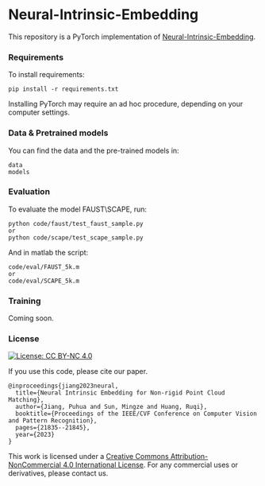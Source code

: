 # Neural-Intrinsic-Embedding

This repository is a PyTorch implementation of [Neural-Intrinsic-Embedding](https://openaccess.thecvf.com/content/CVPR2023/papers/Jiang_Neural_Intrinsic_Embedding_for_Non-Rigid_Point_Cloud_Matching_CVPR_2023_paper.pdf).


### Requirements

To install requirements:

```setup
pip install -r requirements.txt
```
Installing PyTorch may require an ad hoc procedure, depending on your computer settings.

### Data & Pretrained models
You can find the data and the pre-trained models in:
```
data
models
```


### Evaluation

To evaluate the model  FAUST\SCAPE, run:

```eval
python code/faust/test_faust_sample.py
or
python code/scape/test_scape_sample.py
```
And in matlab the script:
```eval
code/eval/FAUST_5k.m
or 
code/eval/SCAPE_5k.m
```

### Training

Coming soon.




### License
[![License: CC BY-NC 4.0](https://img.shields.io/badge/License-CC%20BY--NC%204.0-lightgrey.svg)](https://creativecommons.org/licenses/by-nc/4.0/)

If you use this code, please cite our paper.

```
@inproceedings{jiang2023neural,
  title={Neural Intrinsic Embedding for Non-rigid Point Cloud Matching},
  author={Jiang, Puhua and Sun, Mingze and Huang, Ruqi},
  booktitle={Proceedings of the IEEE/CVF Conference on Computer Vision and Pattern Recognition},
  pages={21835--21845},
  year={2023}
}
```

This work is licensed under a [Creative Commons Attribution-NonCommercial 4.0 International License](http://creativecommons.org/licenses/by-nc/4.0/). 
For any commercial uses or derivatives, please contact us.